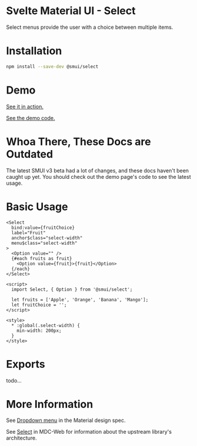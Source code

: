 # Svelte Material UI - Select

Select menus provide the user with a choice between multiple items.

# Installation

```sh
npm install --save-dev @smui/select
```

# Demo

[See it in action.](https://sveltematerialui.com/demo/select)

[See the demo code.](/site/src/routes/demo/select/)

# Whoa There, These Docs are Outdated

The latest SMUI v3 beta had a lot of changes, and these docs haven't been caught up yet. You should check out the demo page's code to see the latest usage.

# Basic Usage

```svelte
<Select
  bind:value={fruitChoice}
  label="Fruit"
  anchor$class="select-width"
  menu$class="select-width"
>
  <Option value="" />
  {#each fruits as fruit}
    <Option value={fruit}>{fruit}</Option>
  {/each}
</Select>

<script>
  import Select, { Option } from '@smui/select';

  let fruits = ['Apple', 'Orange', 'Banana', 'Mango'];
  let fruitChoice = '';
</script>

<style>
  * :global(.select-width) {
    min-width: 200px;
  }
</style>
```

# Exports

todo...

# More Information

See [Dropdown menu](https://material.io/components/menus#dropdown-menu) in the Material design spec.

See [Select](https://github.com/material-components/material-components-web/tree/v10.0.0/packages/mdc-select) in MDC-Web for information about the upstream library's architecture.
